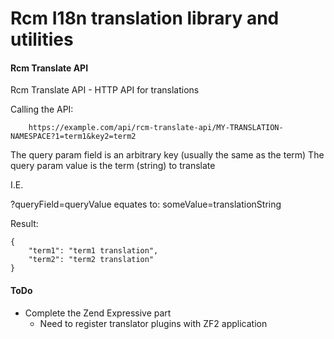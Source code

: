 Rcm I18n translation library and utilities
==============================

#### Rcm Translate API ####

Rcm Translate API - HTTP API for translations 

Calling the API:

```
    https://example.com/api/rcm-translate-api/MY-TRANSLATION-NAMESPACE?1=term1&key2=term2
```
    
The query param field is an arbitrary key (usually the same as the term)
The query param value is the term (string) to translate

I.E.

?queryField=queryValue equates to: someValue=translationString

Result:

```
{
    "term1": "term1 translation",
    "term2": "term2 translation"
}
```

#### ToDo ####

- Complete the Zend Expressive part 
    - Need to register translator plugins with ZF2 application
